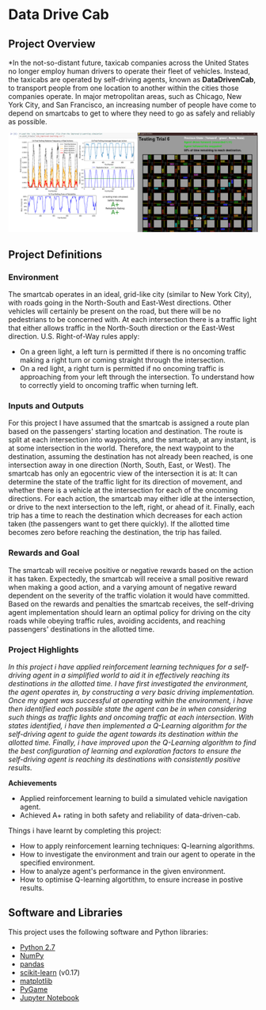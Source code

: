 # Data Drive Cab

## Project Overview
*In the not-so-distant future, taxicab companies across the United States no longer employ human drivers to operate their fleet of vehicles. Instead, the taxicabs are operated by self-driving agents, known as **DataDrivenCab**, to transport people from one location to another within the cities those companies operate. In major metropolitan areas, such as Chicago, New York City, and San Francisco, an increasing number of people have come to depend on smartcabs to get to where they need to go as safely and reliably as possible. 

![Smart-Cab](https://github.com/Rajat-dhyani/Smart-Cab/blob/master/rajat-dhyani-smart-cab.png)

## Project Definitions

### Environment
The smartcab operates in an ideal, grid-like city (similar to New York City), with roads going in the North-South and East-West directions. Other vehicles will certainly be present on the road, but there will be no pedestrians to be concerned with. At each intersection there is a traffic light that either allows traffic in the North-South direction or the East-West direction. U.S. Right-of-Way rules apply:
* On a green light, a left turn is permitted if there is no oncoming traffic making a right turn or coming straight through the intersection.
* On a red light, a right turn is permitted if no oncoming traffic is approaching from your left through the intersection. To understand how to correctly yield to oncoming traffic when turning left.

### Inputs and Outputs
For this project I have assumed that the smartcab is assigned a route plan based on the passengers' starting location and destination. The route is split at each intersection into waypoints, and the smartcab, at any instant, is at some intersection in the world. Therefore, the next waypoint to the destination, assuming the destination has not already been reached, is one intersection away in one direction (North, South, East, or West). The smartcab has only an egocentric view of the intersection it is at: It can determine the state of the traffic light for its direction of movement, and whether there is a vehicle at the intersection for each of the oncoming directions. For each action, the smartcab may either idle at the intersection, or drive to the next intersection to the left, right, or ahead of it. Finally, each trip has a time to reach the destination which decreases for each action taken (the passengers want to get there quickly). If the allotted time becomes zero before reaching the destination, the trip has failed.

### Rewards and Goal
The smartcab will receive positive or negative rewards based on the action it has taken. Expectedly, the smartcab will receive a small positive reward when making a good action, and a varying amount of negative reward dependent on the severity of the traffic violation it would have committed. Based on the rewards and penalties the smartcab receives, the self-driving agent implementation should learn an optimal policy for driving on the city roads while obeying traffic rules, avoiding accidents, and reaching passengers' destinations in the allotted time.

### Project Highlights
*In this project i have applied reinforcement learning techniques for a self-driving agent in a simplified world to aid it in effectively reaching its destinations in the allotted time. I have first investigated the environment, the agent operates in, by constructing a very basic driving implementation. Once my agent was successful at operating within the environment, i have then identified each possible state the agent can be in when considering such things as traffic lights and oncoming traffic at each intersection. With states identified, i have then implemented a Q-Learning algorithm for the self-driving agent to guide the agent towards its destination within the allotted time. Finally, i have improved upon the Q-Learning algorithm to find the best configuration of learning and exploration factors to ensure the self-driving agent is reaching its destinations with consistently positive results.*

**Achievements**
* Applied reinforcement learning to build a simulated vehicle navigation agent. 
* Achieved A+ rating in both safety and reliability of data-driven-cab.

Things i have learnt by completing this project:
* How to apply reinforcement learning techniques: Q-learning algorithms.
* How to investigate the environment and train our agent to operate in the specified environment.
* How to analyze agent's performance in the given environment.
* How to optimise Q-learning algortithm, to ensure increase in postive results.

## Software and Libraries
This project uses the following software and Python libraries:

* [Python 2.7](https://www.python.org/download/releases/2.7/)
* [NumPy](http://www.numpy.org/)
* [pandas](http://pandas.pydata.org/)
* [scikit-learn](http://scikit-learn.org/0.17/install.html) (v0.17)
* [matplotlib](http://matplotlib.org/)
* [PyGame](http://pygame.org/)
* [Jupyter Notebook](http://ipython.org/notebook.html)

